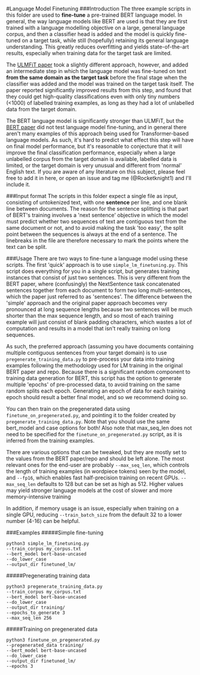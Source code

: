 #Language Model Finetuning
###Introduction
The three example scripts in this folder are used to **fine-tune** a pre-trained BERT language model. In general, the
way language models like BERT are used is that they are first trained with a language modelling objective on a large, 
general language corpus, and then a classifier head is added and the model is quickly fine-tuned on a target task, 
while still (hopefully) retaining its general language understanding. This greatly reduces overfitting and yields 
state-of-the-art results, especially when training data for the target task are limited. 

The [ULMFiT paper](https://arxiv.org/abs/1801.06146) took a slightly different approach, however, and added an
intermediate step in which the language model was fine-tuned on text **from the same domain as the target task** before
the final stage when the classifier was added and the model was trained on the target task itself. The paper reported
significantly improved results from this step, and found that they could get high-quality classifications even with
only tiny numbers (<1000) of labelled training examples, as long as they had a lot of unlabelled data from the target 
domain.

The BERT language model is significantly stronger than ULMFiT, but the [BERT paper](https://arxiv.org/abs/1810.04805) 
did not test language model fine-tuning, and in general there aren't many examples of this approach being used for 
Transformer-based language models. As such, it's hard to predict what effect this step will have on final model 
performance, but it's reasonable to conjecture that it will improve the final classification performance, especially 
when a large unlabelled corpus from the target domain is available, labelled data is limited, or the target domain is 
very unusual and different from 'normal' English text. If you are aware of any literature on this subject, please feel 
free to add it in here, or open an issue and tag me (@Rocketknight1) and I'll include it.

###Input format
The scripts in this folder expect a single file as input, consisting of untokenized text, with one **sentence** per
line, and one blank line between documents. The reason for the sentence splitting is that part of BERT's training 
involves a 'next sentence' objective in which the model must predict whether two sequences of text are contiguous text 
from the same document or not, and to avoid making the task 'too easy', the split point between the sequences is 
always at the end of a sentence. The linebreaks in the file are therefore necessary to mark the points where the text
can be split.

###Usage
There are two ways to fine-tune a language model using these scripts. The first 'quick' approach is to use
`simple_lm_finetuning.py`. This script does everything for you in a single script, but generates training instances
that consist of just two sentences. This is very different from the BERT paper, where (confusingly) the NextSentence
task concatenated sentences together from each document to form two long multi-sentences, which the paper just 
referred to as 'sentences'. The difference between the 'simple' approach and the original paper approach becomes very 
pronounced at long sequence lengths because two sentences will be much shorter than the max sequence length, 
and so most of each training example will just consist of blank padding characters, which wastes a lot of computation 
and results in a model that isn't really training on long sequences.

As such, the preferred approach (assuming you have documents containing multiple contiguous sentences from your 
target domain) is to use `pregenerate_training_data.py` to pre-process your data into training examples following the
methodology used for LM training in the original BERT paper and repo. Because there is a significant random component
to training data generation for BERT, this script has the option to generate multiple 'epochs' of pre-processed data,
to avoid training on the same random splits each epoch. Generating an epoch of data for each training epoch should 
result a better final model, and so we recommend doing so.

You can then train on the pregenerated data using `finetune_on_pregenerated.py`, and pointing it to the folder created
by `pregenerate_training_data.py`. Note that you should use the same bert_model and case options for both! 
Also note that max_seq_len does not need to be specified for the `finetune_on_pregenerated.py` script, 
as it is inferred from the training examples.

There are various options that can be tweaked, but they are mostly set to the values from the BERT paper/repo and should
be left alone. The most relevant ones for the end-user are probably `--max_seq_len`, which controls the length of 
training examples (in wordpiece tokens) seen by the model, and `--fp16`, which enables fast half-precision training on
recent GPUs. `--max_seq_len` defaults to 128 but can be set as high as 512. 
Higher values may yield stronger language models at the cost of slower and more memory-intensive training

In addition, if memory usage is an issue, especially when training on a single GPU, reducing `--train_batch_size` from
the default 32 to a lower number (4-16) can be helpful.

###Examples
#####Simple fine-tuning
```
python3 simple_lm_finetuning.py 
--train_corpus my_corpus.txt 
--bert_model bert-base-uncased 
--do_lower_case 
--output_dir finetuned_lm/
```

#####Pregenerating training data
```
python3 pregenerate_training_data.py
--train_corpus my_corpus.txt
--bert_model bert-base-uncased
--do_lower_case
--output_dir training/
--epochs_to_generate 3
--max_seq_len 256
```

#####Training on pregenerated data
```
python3 finetune_on_pregenerated.py
--pregenerated_data training/
--bert_model bert-base-uncased
--do_lower_case
--output_dir finetuned_lm/
--epochs 3
```